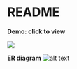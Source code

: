 # README
**Demo: click to view**

[![](http://img.youtube.com/vi/cIJlQOTnPCE/0.jpg)](http://www.youtube.com/watch?v=cIJlQOTnPCE "")

**ER diagram**
![alt text](https://s3.us-west-2.amazonaws.com/secure.notion-static.com/e3762d92-bf3e-4873-b0d8-7cedbcba4dd6/Image-1.jpg?AWSAccessKeyId=ASIAT73L2G45NFVZU4GB&Expires=1552414066&Signature=ItaYoFoVqj8uQvJ6r8C0q2oBcjI%3D&response-content-disposition=filename%20%3D%22Image-1.jpg%22&x-amz-security-token=FQoGZXIvYXdzEO7%2F%2F%2F%2F%2F%2F%2F%2F%2F%2FwEaDHrftlyRjJqYdihRbiK3A1dupQwVLIySSXxlheIkvZNvGjQNa3L56JZTOdF7d29ASMSLE57wgQ7X5gueY6Y5VwwtvDP%2Fb1EAevG507m5WbgWqVlOX0Zj4%2FNc7ny1D7mr4Q1j55AIkhuMfIZmtmPDCIjPbi2Q5fl9IlWWz75AqSYZKoaDwngWs0vny%2FZMQzrBwtjrx1R0Aa2ETmu6ObTxqVzS5l4CEiZk%2BIETvSYzGXQpVvHVnJBLUNvaF%2BgkhV6Rroa4%2B3LSZlPXzcR2Z1CNXD5OJQbyvy9d1YQPBAdIt9sJ1nqVY%2BxMEQL1IaI5E%2BhEvfsgDprNL2oDg6a6BBMtli74WxSNXV1%2B2I%2B7tONDjlXo0k3GjWNzGKs1CTceER7icyAqP2UrHITG5SjgzVau%2BIkkZKXTbWOfl2Dt4%2F9KkY4uaftRyNpANJKR0EJ1CseJJlReDtl0oJJhFZVLYoxr5ec2hgxAriBdgVFwCVhljt6PLTrhvQLNLoDibxqGhRMga6y8c%2FTzV1zs581FfSEFVf9%2FPUABLrsonKYcHuyr%2ByGxXLuAiuSylfl%2BXWgmCeJIRjQ7skx01o%2BFQSOvBk%2BFlMmcJ8H8%2F7co8K6Z5AU%3D)
